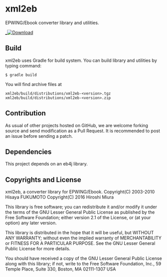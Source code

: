 # xml2eb
EPWING/Ebook converter library and utilities.

[_![Download](https://api.bintray.com/packages/miurahr/maven/xml2eb/images/download.svg) ](https://bintray.com/miurahr/maven/xml2eb/_latestVersion)

## Build

xml2eb uses Gradle for build system. You can build library and utilities
by typing command:

```
$ gradle build
```

You will find archive files at

```
xml2eb/build/distributions/xml2eb-<version>.tgz
xml2eb/build/distributions/xml2eb-<version>.zip
```

## Contribution

As usual of other projects hosted on GitHub, we are welcome
forking source and send modification as a Pull Request.
It is recommended to post an issue before sending a patch.


## Dependencies

This project depends on an eb4j library.

## Copyrights and License

xml2eb, a converter library for EPWING/Ebook.
    Copyright(C) 2003-2010 Hisaya FUKUMOTO
    Copyright(C) 2016 Hiroshi Miura

This library is free software; you can redistribute it and/or modify it under
the terms of the GNU Lesser General Public License as published by the Free
Software Foundation; either version 2.1 of the License, or (at your option) any
later version.

This library is distributed in the hope that it will be useful, but WITHOUT ANY
WARRANTY; without even the implied warranty of MERCHANTABILITY or FITNESS FOR A
PARTICULAR PURPOSE. See the GNU Lesser General Public License for more details.

You should have received a copy of the GNU Lesser General Public License along
with this library; if not, write to the Free Software Foundation, Inc.,
59 Temple Place, Suite 330, Boston, MA 02111-1307 USA
